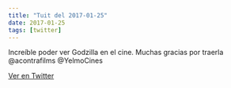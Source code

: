 ```yaml
---
title: "Tuit del 2017-01-25"
date: 2017-01-25
tags: [twitter]
---
```


Increíble poder ver Godzilla en el cine. Muchas gracias por traerla @acontrafilms @YelmoCines



[Ver en Twitter](https://twitter.com/i/web/status/824368102234345472)
